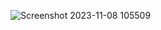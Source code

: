 ![Screenshot 2023-11-08 105509](https://github.com/mindexpert7546/Web-Layout-Design/assets/89348788/d6116794-1f14-49a0-9f5f-532281993905)
